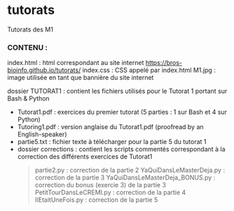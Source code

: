 # tutorats
Tutorats des M1

### CONTENU :

index.html : html correspondant au site internet https://bros-bioinfo.github.io/tutorats/
index.css : CSS appelé par index.html
M1.jpg : image utilisée en tant que bannière du site internet

dossier TUTORAT1 : contient les fichiers utilisés pour le Tutorat 1 portant sur Bash & Python
- Tutorat1.pdf : exercices du premier tutorat (5 parties : 1 sur Bash et 4 sur Python)
- Tutoring1.pdf : version anglaise du Tutorat1.pdf (proofread by an English-speaker)
- partie5.txt : fichier texte à télécharger pour la partie 5 du tutorat 1
- dossier corrections : contient les scripts commentés correspondant à la correction des différents exercices de Tutorat1
  > partie2.py : correction de la partie 2
  > YaQuiDansLeMasterDeja.py : correction de la partie 3
  > YaQuiDansLeMasterDeja_BONUS.py : correction du bonus (exercie 3) de la partie 3
  > PetitTourDansLeCREMI.py : correction de la partie 4
  > IlEtaitUneFois.py : correction de la partie 5
